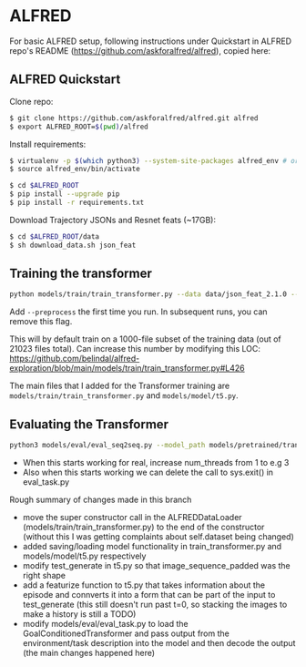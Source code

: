 # ALFRED

For basic ALFRED setup, following instructions under Quickstart in ALFRED repo's README (https://github.com/askforalfred/alfred), copied here:

## ALFRED Quickstart

Clone repo:
```bash
$ git clone https://github.com/askforalfred/alfred.git alfred
$ export ALFRED_ROOT=$(pwd)/alfred
```

Install requirements:
```bash
$ virtualenv -p $(which python3) --system-site-packages alfred_env # or whichever package manager you prefer
$ source alfred_env/bin/activate

$ cd $ALFRED_ROOT
$ pip install --upgrade pip
$ pip install -r requirements.txt
```

Download Trajectory JSONs and Resnet feats (~17GB):
```bash
$ cd $ALFRED_ROOT/data
$ sh download_data.sh json_feat
```


## Training the transformer
```bash
python models/train/train_transformer.py --data data/json_feat_2.1.0 --model seq2seq_im_mask --dout exp/model:{model},name:pm_and_subgoals_01 --splits data/splits/oct21.json --gpu --batch 8 --pm_aux_loss_wt 0.1 --subgoal_aux_loss_wt 0.1
```
Add `--preprocess` the first time you run. In subsequent runs, you can remove this flag.

This will by default train on a 1000-file subset of the training data (out of 21023 files total). Can increase this number by modifying this LOC: https://github.com/belindal/alfred-exploration/blob/main/models/train/train_transformer.py#L426

The main files that I added for the Transformer training are `models/train/train_transformer.py` and `models/model/t5.py`.

## Evaluating the Transformer
```bash
python3 models/eval/eval_seq2seq.py --model_path models/pretrained/transformer.pth --eval_split valid_seen --data data/json_feat_2.1.0 --model models.model.t5 --gpu --num_threads 1
```

- When this starts working for real, increase num_threads from 1 to e.g 3
- Also when this starts working we can delete the call to sys.exit() in eval_task.py

Rough summary of changes made in this branch
- move the super constructor call in the ALFREDDataLoader (models/train/train_transformer.py) to the end of the constructor (without this I was getting complaints about self.dataset being changed)
- added saving/loading model functionality in train_transformer.py and models/model/t5.py respectively
- modify test_generate in t5.py so that image_sequence_padded was the right shape 
- add a featurize function to t5.py that takes information about the episode and connverts it into a form that can be part of the input to test_generate (this still doesn't run past t=0, so stacking the images to make a history is still a TODO)
- modify models/eval/eval_task.py to load the GoalConditionedTransformer and pass output from the environment/task description into the model and then decode the output (the main changes happened here)
